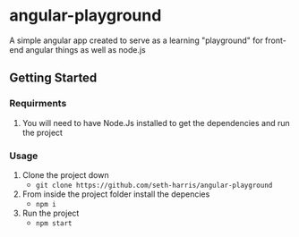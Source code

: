 # angular-playground

A simple angular app created to serve as a learning "playground" for front-end angular things as well as node.js

## Getting Started

### Requirments
1. You will need to have Node.Js installed to get the dependencies and run the project

### Usage
1. Clone the project down
    - `git clone https://github.com/seth-harris/angular-playground`
2. From inside the project folder install the depencies
    - `npm i`
3. Run the project
    - `npm start`



